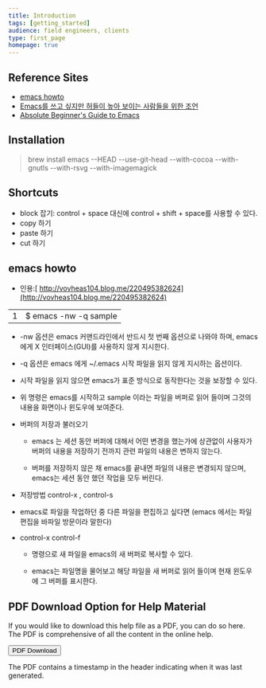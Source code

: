 ```yaml
---
title: Introduction
tags: [getting_started]
audience: field engineers, clients
type: first_page
homepage: true
---
```


## Reference Sites
* [emacs howto](https://hakchin.wordpress.com/2015/12/04/emacs-howto/)
* [Emacs를 쓰고 싶지만 허들이 높아 보이는 사람들을 위한 조언](http://zeph1e.tistory.com/79)
* [Absolute Beginner's Guide to Emacs](http://www.jesshamrick.com/2012/09/10/absolute-beginners-guide-to-emacs/)



## Installation
> brew install emacs --HEAD --use-git-head --with-cocoa --with-gnutls --with-rsvg --with-imagemagick



## Shortcuts
* block 잡기: control + space 대신에 control + shift + space를 사용할 수 있다.
* copy 하기
* paste 하기
* cut 하기



## emacs howto

* 인용:[ http://vovheas104.blog.me/220495382624](http://vovheas104.blog.me/220495382624)

<table>
  <tr>
    <td>1</td>
    <td>$ emacs -nw -q sample</td>
  </tr>
</table>


* -nw 옵션은 emacs 커맨드라인에서 반드시 첫 번째 옵션으로 나와야 하며, emacs 에게 X 인터페이스(GUI)를 사용하지 않게 지시한다.

* -q 옵션은 emacs 에게 ~/.emacs 시작 파일을 읽지 않게 지시하는 옵션이다.

* 시작 파일을 읽지 않으면 emacs가 표준 방식으로 동작한다는 것을 보장할 수 있다.

* 위 명령은 emacs를 시작하고 sample 이라는 파일을 버퍼로 읽어 들이며 그것의 내용을 화면이나 윈도우에 보여준다.

* 버퍼의 저장과 불러오기

    * emacs 는 세션 동안 버퍼에 대해서 어떤 변경을 했는가에 상관없이 사용자가 버퍼의 내용을 저장하기 전까지 관련 파일의 내용은 변하지 않는다.

    * 버퍼를 저장하지 않은 채 emacs를 끝내면 파일의 내용은 변경되지 않으며, emacs는 세션 동안 했던 작업을 모두 버린다.

* 저장방법 control-x , control-s

* emacs로 파일을 작업하던 중 다른 파일을 편집하고 싶다면 (emacs 에서는 파일 편집을 바파일 방문이라 말한다)

* control-x control-f

    * 명령으로 새 파일을 emacs의 새 버퍼로 복사할 수 있다.

    * emacs는 파일명을 물어보고 해당 파일을 새 버퍼로 읽어 들이며 현재 윈도우에 그 버퍼를 표시한다.




## PDF Download Option for Help Material

If you would like to download this help file as a PDF, you can do so here. The PDF is comprehensive of all the content in the online help.   

<a target="_blank" class="noCrossRef" href="files/{{site.pdf_file_name}}"><button type="button" class="btn btn-default" aria-label="Left Align"><span class="glyphicon glyphicon-download-alt" aria-hidden="true"></span> PDF Download</button></a>

The PDF contains a timestamp in the header indicating when it was last generated. 
